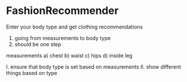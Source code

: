 FashionRecommender
==============

Enter your body type and get clothing recommendations

1. going from measurements to body type
2. should be one step

measurements
a) chest
b) waist
c) hips
d) inside leg

I. ensure that body type is set based on measurements
II. show different things based on type